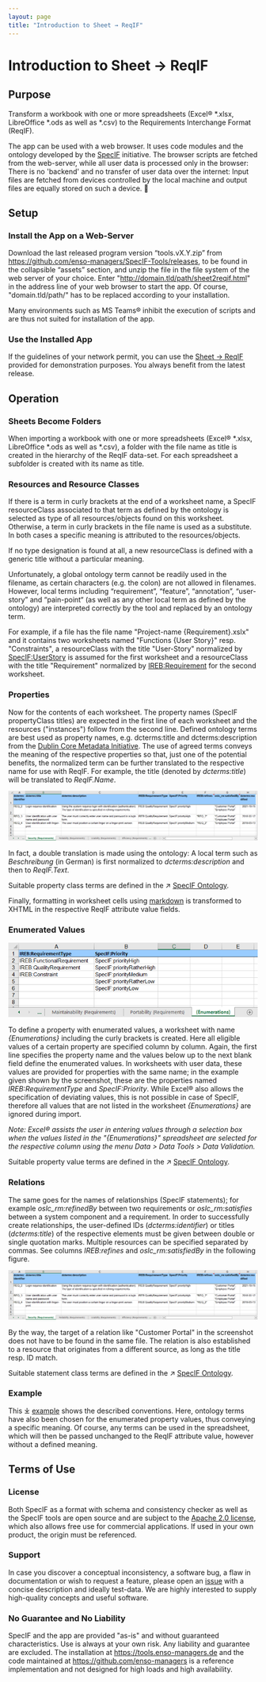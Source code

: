 ```yaml
---
layout: page
title: "Introduction to Sheet → ReqIF"
---
```


# Introduction to Sheet → ReqIF

## Purpose

Transform a workbook with one or more spreadsheets (Excel® *.xlsx, LibreOffice *.ods as well as *.csv) to the Requirements Interchange Format (ReqIF).

The app can be used with a web browser. It uses code modules and the ontology developed by the <a href="https://specif.de" target="_blank">SpecIF</a> initiative.
The browser scripts are fetched from the web-server, while all user data is processed only in the browser: 
There is no 'backend' and no transfer of user data over the internet: Input files are fetched from devices controlled by the local machine
and output files are equally stored on such a device. 


## Setup

### Install the App on a Web-Server

Download the last released program version “tools.vX.Y.zip” from 
<a href="https://github.com/enso-managers/SpecIF-Tools/releases" target="_blank">https://github.com/enso-managers/SpecIF-Tools/releases</a>, 
to be found in the collapsible “assets” section, and unzip the file in the file system of the web server of your choice. 
Enter "http://domain.tld/path/sheet2reqif.html" in the address line of your web browser to start the app. 
Of course, "domain.tld/path/" has to be replaced according to your installation.

Many environments such as MS Teams® inhibit the execution of scripts and are thus not suited for installation of the app.

### Use the Installed App

If the guidelines of your network permit, you can use the <a href="https://tools.enso-managers.de/sheet2reqif.html" target="_blank">Sheet → ReqIF</a> 
provided for demonstration purposes. 
You always benefit from the latest release.


## Operation

### Sheets Become Folders

When importing a workbook with one or more spreadsheets (Excel® *.xlsx, LibreOffice *.ods as well as *.csv), 
a folder with the file name as title is created in the hierarchy of the ReqIF data-set. 
For each spreadsheet a subfolder is created with its name as title. 

### Resources and Resource Classes

If there is a term in curly brackets at the end of a worksheet name, a SpecIF resourceClass associated to that term 
as defined by the ontology is selected as type of all resources/objects found on this worksheet. 
Otherwise, a term in curly brackets in the file name is used as a substitute. 
In both cases a specific meaning is attributed to the resources/objects. 

If no type designation is found at all, a new resourceClass is defined with a generic title without a particular meaning.

Unfortunately, a global ontology term cannot be readily used in the filename, 
as certain characters (e.g. the colon) are not allowed in filenames. 
However, local terms including “requirement”, “feature”, “annotation”, “user-story” and “pain-point“ 
(as well as any other local term as defined by the ontology) are interpreted correctly 
by the tool and replaced by an ontology term.

For example, if a  file has the file name "Project-name {Requirement}.xslx" and it contains two worksheets 
named "Functions {User Story}" resp. "Constraints", 
a resourceClass with the title "User-Story" normalized by 
<a href="https://specif.de/apps/edit.html#import=https://specif.de/v1.1/Ontology.specif;view=doc;node=N-QacIoFiQ3a268UVZO9mHsqqrwdo" target="_blank">SpecIF:UserStory</a> 
is assumed for the first worksheet and 
a resourceClass with the title "Requirement" normalized by 
<a href="https://specif.de/apps/edit.html#import=https://specif.de/v1.1/Ontology.specif;view=doc;node=N-JissrCtZ51CD04LeneSqolLFJpA" target="_blank">IREB:Requirement</a> 
for the second worksheet.

### Properties

Now for the contents of each worksheet. The property names (SpecIF propertyClass titles) are expected in 
the first line of each worksheet and the resources ("instances") follow from the second line. 
Defined ontology terms are best used as property names, e.g. dcterms:title and dcterms:description from 
the <a href="https://www.dublincore.org/" target="_blank">Dublin Core Metadata Initiative</a>. 
The use of agreed terms conveys the meaning of the respective properties so that, just one of the potential benefits, 
the normalized term can be further translated to the respective name for use with ReqIF.
For example, the title (denoted by _dcterms:title_) will be translated to _ReqIF.Name_.

<img src="./images/04_sheet-column-headers_EN.png" alt="Sheet Column Headers"/>

In fact, a double translation is made using the ontology: A local term such as _Beschreibung_ (in German) is
first normalized to _dcterms:description_ and then to _ReqIF.Text_.

Suitable property class terms are defined in the 
&#x2197;&#xA0;<a href="https://specif.de/apps/edit.html#import=https://specif.de/v1.1/Ontology.specif;view=doc;node=N-33z8X0jqbMdrd8PJDKyt2ke4yAB" target="_blank">SpecIF Ontology</a>.

Finally, formatting in worksheet cells using <a href="https://www.markdownguide.org/cheat-sheet/" target="_blank">markdown</a> 
is transformed to XHTML in the respective ReqIF attribute value fields.

### Enumerated Values

<img class="my-align-right size-60" src="./images/05_sheet_enumerations_EN.png" alt="Sheet Enumerations"/>

To define a property with enumerated values, a worksheet with name _{Enumerations}_ including the curly brackets is created. 
Here all eligible values of a certain property are specified column by column. 
Again, the first line specifies the property name and the values below up to the next blank field define the enumerated values. 
In worksheets with user data, these values are provided for properties with the same name; 
in the example given shown by the screenshot, these are the properties named _IREB:RequirementType_ and _SpecIF:Priority_. 
While Excel® also allows the specification of deviating values, this is not possible in case of SpecIF, therefore all values 
that are not listed in the worksheet _{Enumerations}_ are ignored during import.

_Note: Excel® assists the user in entering values through a selection box when the values listed in the "{Enumerations}" 
spreadsheet are selected for the respective column using the menu Data > Data Tools > Data Validation._

Suitable property value terms are defined in the 
&#x2197;&#xA0;<a href="https://specif.de/apps/edit.html#import=https://specif.de/v1.1/Ontology.specif;view=doc;node=N-GXf6xVO7XO5ciMypRwD5WDR6DHR" target="_blank">SpecIF Ontology</a>.

### Relations

The same goes for the names of relationships (SpecIF statements); for example _oslc_rm:refinedBy_ between two requirements 
or _oslc_rm:satisfies_ between a system component and a requirement. In order to successfully create relationships, 
the user-defined IDs (_dcterms:identifier_) or titles (_dcterms:title_) of the respective elements must be given 
between double or single quotation marks. Multiple resources can be specified separated by commas. 
See columns _IREB:refines_ and _oslc_rm:satisfiedBy_ in the following figure.

<img src="./images/04_sheet-column-headers_EN.png" alt="Sheet Column Headers"/>

By the way, the target of a relation like "Customer Portal" in the screenshot does not have to be found in the same file. 
The relation is also established to a resource that originates from a different source, as long as the title resp. ID match.

Suitable statement class terms are defined in the 
&#x2197;&#xA0;<a href="https://specif.de/apps/edit.html#import=https://specif.de/v1.1/Ontology.specif;view=doc;node=N-blM4lfyHM55YlbfBZ3NWj4SYwa3" target="_blank">SpecIF Ontology</a>.

### Example

This &#x2913;&#xA0;<a href="./examples/Example%20Telephone-Connection-Request%20{Requirements}.xlsx" target="_blank">example</a> 
shows the described conventions. Here, ontology terms have also been chosen for the enumerated property values, thus conveying a specific meaning.
Of course, any terms can be used in the spreadsheet, which will then be passed unchanged to the ReqIF attribute value, however without a defined meaning.


## Terms of Use

### License

Both SpecIF as a format with schema and consistency checker as well as the SpecIF tools are open source and are subject to 
the <a href="https://github.com/GfSE/SpecIF/blob/master/LICENSE" target="_blank">Apache 2.0 license</a>, 
which also allows free use for commercial applications. If used in your own product, the origin must be referenced.

### Support

In case you discover a conceptual inconsistency, a software bug, a flaw in documentation or wish to request a feature,
please open an <a href="https://github.com/enso-managers/SpecIF-Tools/issues" target="_blank">issue</a>
with a concise description and ideally test-data.
We are highly interested to supply high-quality concepts and useful software.

### No Guarantee and No Liability

SpecIF and the app are provided "as-is" and without guaranteed characteristics. 
Use is always at your own risk. Any liability and guarantee are excluded. 
The installation at <a href="https://tools.enso-managers.de" target="_blank">https://tools.enso-managers.de</a> and the code maintained 
at <a href="https://github.com/enso-managers" target="_blank">https://github.com/enso-managers</a> is a reference implementation 
and not designed for high loads and high availability.

<!-- link template <a href="" target="_blank"></a> -->

